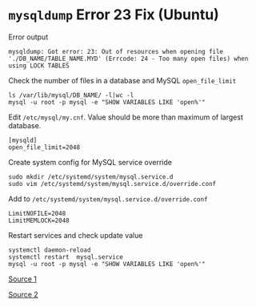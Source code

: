 # `mysqldump` Error 23 Fix (Ubuntu) 

Error output

```
mysqldump: Got error: 23: Out of resources when opening file './DB_NAME/TABLE_NAME.MYD' (Errcode: 24 - Too many open files) when using LOCK TABLES
```

Check the number of files in a database and MySQL `open_file_limit`

```
ls /var/lib/mysql/DB_NAME/ -l|wc -l
mysql -u root -p mysql -e "SHOW VARIABLES LIKE 'open%'"
```

Edit `/etc/mysql/my.cnf`. Value should be more than maximum of largest database.

```
[mysqld]
open_file_limit=2048
```

Create system config for MySQL service override

```
sudo mkdir /etc/systemd/system/mysql.service.d
sudo vim /etc/systemd/system/mysql.service.d/override.conf
```

Add to `/etc/systemd/system/mysql.service.d/override.conf`

```
LimitNOFILE=2048
LimitMEMLOCK=2048
```

Restart services and check update value

```
systemctl daemon-reload 
systemctl restart  mysql.service
mysql -u root -p mysql -e "SHOW VARIABLES LIKE 'open%'"
```

[Source 1](http://www.shawnwang.net/1154.html)

[Source 2](https://dba.stackexchange.com/a/86988)
